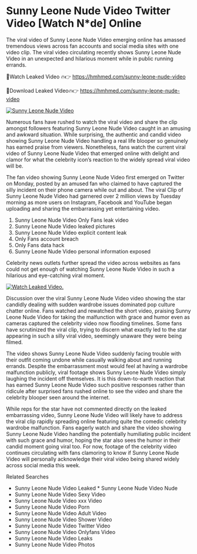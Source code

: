 ﻿# Sunny Leone Nude Video Twitter Video [Watch N*de] Online

The viral video of ﻿Sunny Leone Nude Video emerging online has amassed tremendous views across fan accounts and social media sites with one video clip. The viral video circulating recently shows ﻿Sunny Leone Nude Video in an unexpected and hilarious moment while in public running errands. 

🔴Watch Leaked Video 🔥👉  https://hmhmed.com/sunny-leone-nude-video 

🔴Download Leaked Video🔥👉  https://hmhmed.com/sunny-leone-nude-video 

[![Sunny Leone Nude Video](https://i.imgur.com/dJHk4Zq.gif)](https://hmhmed.com/sunny-leone-nude-video)

Numerous fans have rushed to watch the viral video and share the clip amongst followers featuring ﻿Sunny Leone Nude Video caught in an amusing and awkward situation. While surprising, the authentic and candid video showing ﻿Sunny Leone Nude Video handling a real life blooper so genuinely has earned praise from viewers. Nonetheless, fans watch the current viral video of ﻿Sunny Leone Nude Video that emerged online with delight and clamor for what the celebrity icon’s reaction to the widely spread viral video will be.

The fan video showing ﻿Sunny Leone Nude Video first emerged on Twitter on Monday, posted by an amused fan who claimed to have captured the silly incident on their phone camera while out and about. The viral Clip of ﻿Sunny Leone Nude Video had garnered over 2 million views by Tuesday morning as more users on Instagram, Facebook and YouTube began uploading and sharing the embarrassing yet entertaining video. 

1. ﻿Sunny Leone Nude Video Only Fans leak video
2. ﻿Sunny Leone Nude Video leaked pictures
3. ﻿Sunny Leone Nude Video explicit content leak
4. Only Fans account breach
5. Only Fans data hack
6. ﻿Sunny Leone Nude Video personal information exposed

Celebrity news outlets further spread the video across websites as fans could not get enough of watching ﻿Sunny Leone Nude Video in such a hilarious and eye-catching viral moment. 

[![Watch Leaked Video.](https://miro.medium.com/v2/resize:fit:828/format:webp/1*cilzJN44JGOrTw9NJCrNHA.gif "Watch Leaked Video")](https://hmhmed.com/sunny-leone-nude-video)

Discussion over the viral ﻿Sunny Leone Nude Video video showing the star candidly dealing with sudden wardrobe issues dominated pop culture chatter online. Fans watched and rewatched the short video, praising ﻿Sunny Leone Nude Video for taking the malfunction with grace and humor even as cameras captured the celebrity video now flooding timelines. Some fans have scrutinized the viral clip, trying to discern what exactly led to the star appearing in such a silly viral video, seemingly unaware they were being filmed.

The video shows ﻿Sunny Leone Nude Video suddenly facing trouble with their outfit coming undone while casually walking about and running errands. Despite the embarrassment most would feel at having a wardrobe malfunction publicly, viral footage shows ﻿Sunny Leone Nude Video simply laughing the incident off themselves. It is this down-to-earth reaction that has earned ﻿Sunny Leone Nude Video such positive responses rather than ridicule after surprised fans rushed online to see the video and share the celebrity blooper seen around the internet.  

While reps for the star have not commented directly on the leaked embarrassing video, ﻿Sunny Leone Nude Video will likely have to address the viral clip rapidly spreading online featuring quite the comedic celebrity wardrobe malfunction. Fans eagerly watch and share the video showing ﻿Sunny Leone Nude Video handling the potentially humiliating public incident with such grace and humor, hoping the star also sees the humor in their candid moment going viral too. For now, footage of the celebrity video continues circulating with fans clamoring to know if ﻿Sunny Leone Nude Video will personally acknowledge their viral video being shared widely across social media this week.

Related Searches
* ﻿Sunny Leone Nude Video Leaked
﻿* Sunny Leone Nude Video Nude
* ﻿Sunny Leone Nude Video Sexy Video
* ﻿Sunny Leone Nude Video xxx Video
* ﻿Sunny Leone Nude Video Porn
* ﻿Sunny Leone Nude Video Adult Video
* ﻿Sunny Leone Nude Video Shower Video
* ﻿Sunny Leone Nude Video Twitter Video
* ﻿Sunny Leone Nude Video Onlyfans Video
* ﻿Sunny Leone Nude Video Leaks
* ﻿Sunny Leone Nude Video Photos
